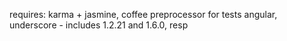 requires:
karma + jasmine, coffee preprocessor for tests
angular, underscore  - includes 1.2.21 and 1.6.0, resp

